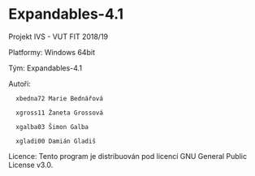 # Expandables-4.1
Projekt IVS - VUT FIT 2018/19

Platformy: Windows 64bit

Tým: Expandables-4.1

Autoři:

      xbedna72 Marie Bednářová

      xgross11 Žaneta Grossová

      xgalba03 Šimon Galba

      xgladi00 Damián Gladiš

Licence:
      Tento program je distribuován pod licencí GNU General Public License v3.0.
